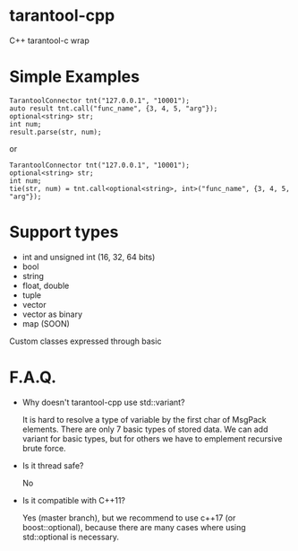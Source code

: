 # tarantool-cpp
C++ tarantool-c wrap

# Simple Examples
```
TarantoolConnector tnt("127.0.0.1", "10001");
auto result tnt.call("func_name", {3, 4, 5, "arg"});
optional<string> str;
int num;
result.parse(str, num);
```
or
```
TarantoolConnector tnt("127.0.0.1", "10001");
optional<string> str;
int num;
tie(str, num) = tnt.call<optional<string>, int>("func_name", {3, 4, 5, "arg"});
```

# Support types
- int and unsigned int (16, 32, 64 bits)
- bool
- string
- float, double
- tuple
- vector
- vector<char> as binary
- map (SOON)

Custom classes expressed through basic


# F.A.Q.

- Why doesn't tarantool-cpp use std::variant?

  It is hard to resolve a type of variable by the first char of MsgPack elements. There are only 7 basic types of stored data. We can add variant for basic types, but for others we have to emplement recursive brute force. 

- Is it thread safe?

  No

- Is it compatible with C++11?

  Yes (master branch), but we recommend to use c++17 (or boost::optional), because there are many cases where using std::optional is necessary. 
